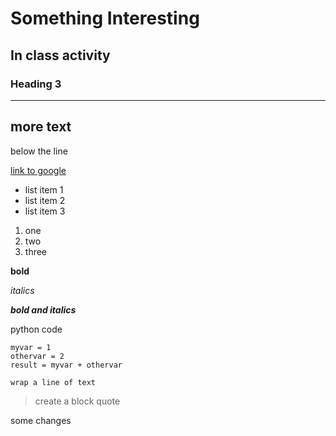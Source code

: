 # Something Interesting
## In class activity
### Heading 3
---
more text
---
below the line


[link to google](www.google.com)




- list item 1
- list item 2
- list item 3

1. one
2. two 
3. three

**bold**

*italics*

***bold and italics***

python code
```
myvar = 1
othervar = 2
result = myvar + othervar
```

`wrap a line of text`

> create a  block quote




some changes